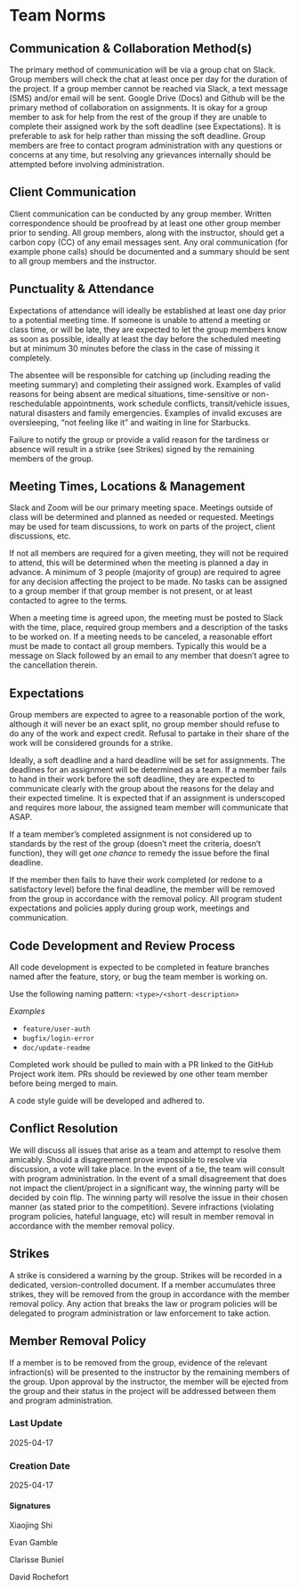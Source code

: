 # Team Norms

## Communication & Collaboration Method(s)
The primary method of communication will be via a group chat on Slack. Group members will check the chat at least once per day for the duration of the project. If a group member cannot be reached via Slack, a text message (SMS) and/or email will be sent. Google Drive (Docs) and Github will be the primary method of collaboration on assignments. It is okay for a group member to ask for help from the rest of the group if they are unable to complete their assigned work by the soft deadline (see Expectations). It is preferable to ask for help rather than missing the soft deadline. Group members are free to contact program administration with any questions or concerns at any time, but resolving any grievances internally should be attempted before involving administration. 

## Client Communication
Client communication can be conducted by any group member. Written correspondence should be proofread by at least one other group member prior to sending. All group members, along with the instructor, should get a carbon copy (CC) of any email messages sent. Any oral communication (for example phone calls) should be documented and a summary should be sent to all group members and the instructor.

## Punctuality & Attendance
Expectations of attendance will ideally be established at least one day prior to a potential meeting time. If someone is unable to attend a meeting or class time, or will be late, they are expected to let the group members know as soon as possible, ideally at least the day before the scheduled meeting but at minimum 30 minutes before the class in the case of missing it completely.

The absentee will be responsible for catching up (including reading the meeting summary) and completing their assigned work. Examples of valid reasons for being absent are medical situations, time-sensitive or non-reschedulable appointments, work schedule conflicts, transit/vehicle issues, natural disasters and family emergencies. Examples of invalid excuses are oversleeping, “not feeling like it” and waiting in line for Starbucks.

Failure to notify the group or provide a valid reason for the tardiness or absence will result in a strike (see Strikes) signed by the remaining members of the group.

## Meeting Times, Locations & Management
Slack and Zoom will be our primary meeting space. Meetings outside of class will be determined and planned as needed or requested. Meetings may be used for team discussions, to work on parts of the project, client discussions, etc.

If not all members are required for a given meeting, they will not be required to attend, this will be determined when the meeting is planned a day in advance. A minimum of 3 people (majority of group) are required to agree for any decision affecting the project to be made. No tasks can be assigned to a group member if that group member is not present, or at least contacted to agree to the terms.

When a meeting time is agreed upon, the meeting must be posted to Slack with the time, place, required group members and a description of the tasks to be worked on. If a meeting needs to be canceled, a reasonable effort must be made to contact all group members. Typically this would be a message on Slack followed by an email to any member that doesn’t agree to the cancellation therein.

## Expectations
Group members are expected to agree to a reasonable portion of the work, although it will never be an exact split, no group member should refuse to do any of the work and expect credit. Refusal to partake in their share of the work will be considered grounds for a strike.

Ideally, a soft deadline and a hard deadline will be set for assignments. The deadlines for an assignment will be determined as a team. If a member fails to hand in their work before the soft deadline, they are expected to communicate clearly with the group about the reasons for the delay and their expected timeline. It is expected that if an assignment is underscoped and requires more labour, the assigned team member will communicate that ASAP.

If a team member’s completed assignment is not considered up to standards by the rest of the group (doesn’t meet the criteria, doesn’t function), they will get _one chance_ to remedy the issue before the final deadline.

If the member then fails to have their work completed (or redone to a satisfactory level) before the final deadline, the member will be removed from the group in accordance with the removal policy. All program student expectations and policies apply during group work, meetings and communication.

## Code Development and Review Process
All code development is expected to be completed in feature branches named after the feature, story, or bug the team member is working on.

Use the following naming pattern:
`<type>/<short-description>`

*Examples*
- `feature/user-auth`
- `bugfix/login-error`
- `doc/update-readme`

Completed work should be pulled to main with a PR linked to the GitHub Project work item. PRs should be reviewed by one other team member before being merged to main.

A code style guide will be developed and adhered to.

## Conflict Resolution
We will discuss all issues that arise as a team and attempt to resolve them amicably. Should a disagreement prove impossible to resolve via discussion, a vote will take place. In the event of a tie, the team will consult with program administration. In the event of a small disagreement that does not impact the client/project in a significant way, the winning party will be decided by coin flip. The winning party will resolve the issue in their chosen manner (as stated prior to the competition). Severe infractions (violating program policies, hateful language, etc) will result in member removal in accordance with the member removal policy.

## Strikes
A strike is considered a warning by the group. Strikes will be recorded in a dedicated, version-controlled document. If a member accumulates three strikes, they will be removed from the group in accordance with the member removal policy. Any action that breaks the law or program policies will be delegated to program administration or law enforcement to take action.

## Member Removal Policy
If a member is to be removed from the group, evidence of the relevant infraction(s) will be presented to the instructor by the remaining members of the group. Upon approval by the instructor, the member will be ejected from the group and their status in the project will be addressed between them and program administration.

### Last Update
2025-04-17

### Creation Date
2025-04-17

#### Signatures

Xiaojing Shi

Evan Gamble

Clarisse Buniel

David Rochefort